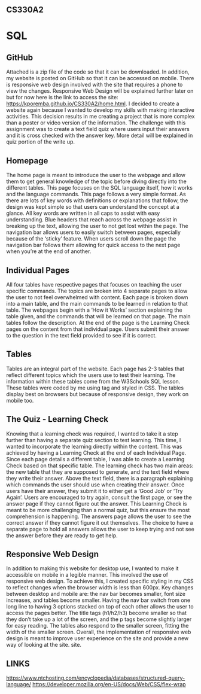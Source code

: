 ## CS330A2
# SQL

## GitHub
Attached is a zip file of the code so that it can be downloaded. In addition, my website is posted on GitHub so that it can be accessed on mobile. There is responsive web design involved with the site that requires a phone to view the changes. Responsive Web Design will be explained further later on but for now here is the link to access the site: https://kporemba.github.io/CS330A2/home.html. 
I decided to create a website again because I wanted to develop my skills with making interactive activities. This decision results in me creating a project that is more complex than a poster or video version of the information. The challenge with this assignment was to create a text field quiz where users input their answers and it is cross checked with the answer key. More detail will be explained in quiz portion of the write up. 

## Homepage
The home page is meant to introduce the user to the webpage and allow them to get general knowledge of the topic before diving directly into the different tables. This page focuses on the SQL language itself, how it works and the language commands. This page follows a very simple format. As there are lots of key words with definitions or explanations that follow, the design was kept simple so that users can understand the concept at a glance. All key words are written in all caps to assist with easy understanding. Blue headers that reach across the webpage assist in breaking up the text, allowing the user to not get lost within the page. The navigation bar allows users to easily switch between pages, especially because of the ‘sticky’ feature. When users scroll down the page the navigation bar follows them allowing for quick access to the next page when you’re at the end of another. 

## Individual Pages
All four tables have respective pages that focuses on teaching the user specific commands. The topics are broken into 4 separate pages to allow the user to not feel overwhelmed with content. Each page is broken down into a main table, and the main commands to be learned in relation to that table. The webpages begin with a ‘How it Works’ section explaining the table given, and the commands that will be learned on that page. The main tables follow the description. At the end of the page is the Learning Check pages on the content from that individual page. Users submit their answer to the question in the text field provided to see if it is correct. 

## Tables
Tables are an integral part of the website. Each page has 2-3 tables that reflect different topics which the users use to test their learning. The information within these tables come from the W3Schools SQL lesson. These tables were coded by me using <table> tag and styled in CSS. The tables display best on browsers but because of responsive design, they work on mobile too. 
	
## The Quiz - Learning Check
Knowing that a learning check was required, I wanted to take it a step further than having a separate quiz section to test learning. This time, I wanted to incorporate the learning directly within the content. This was achieved by having a Learning Check at the end of each Individual Page. Since each page details a different table, I was able to create a Learning Check based on that specific table. The learning check has two main areas: the new table that they are supposed to generate, and the text field where they write their answer. Above the text field, there is a paragraph explaining which commands the user should use when creating their answer. Once users have their answer, they submit it to either get a ‘Good Job’ or ‘Try Again’. Users are encouraged to try again, consult the first page, or see the answer page if they cannot figure out the answer.  This Learning Check is meant to be more challenging than a normal quiz, but this ensure the most comprehension is happening. The answers page allows the user to see the correct answer if they cannot figure it out themselves. The choice to have a separate page to hold all answers allows the user to keep trying and not see the answer before they are ready to get help. 

## Responsive Web Design
In addition to making this website for desktop use, I wanted to make it accessible on mobile in a legible manner. This involved the use of responsive web design. To achieve this, I created specific styling in my CSS to reflect changes when the browser width is less than 600px.  Key changes between desktop and mobile are: the nav bar becomes smaller, font size increases, and tables become smaller. Having the nav bar switch from one long line to having 3 options stacked on top of each other allows the user to access the pages better. The title tags (h1/h2/h3) become smaller so that they don’t take up a lot of the screen, and the p tags become slightly larger for easy reading. The tables also respond to the smaller screen, fitting the width of the smaller screen. Overall, the implementation of responsive web design is meant to improve user experience on the site and provide a new way of looking at the site. site. 

## LINKS
https://www.ntchosting.com/encyclopedia/databases/structured-query-language/
https://developer.mozilla.org/en-US/docs/Web/CSS/flex-wrap
